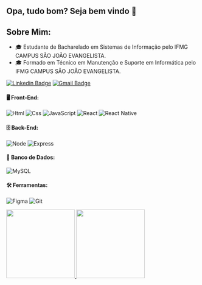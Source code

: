 ## Opa, tudo bom? Seja bem vindo 👋

## Sobre Mim:
- 🎓 Estudante de Bacharelado em Sistemas de Informação pelo IFMG CAMPUS SÃO JOÃO EVANGELISTA.
- 🎓 Formado em Técnico em Manutenção e Suporte em Informática pelo IFMG CAMPUS SÃO JOÃO EVANGELISTA.


[![Linkedin Badge](https://img.shields.io/badge/-Daniel_Augusto-blue?style=flat-square&logo=Linkedin&logoColor=white)](https://www.linkedin.com/in/danielaugustto/)
[![Gmail Badge](https://img.shields.io/badge/-Danielsje7133@gmail.com-c14438?style=flat-square&logo=Gmail&logoColor=white&link=mailto:Danielsje7133@gmail.com)](mailto:Danielsje7133@gmail.com)

#### 🖥️ Front-End:<br/>
![Html](https://img.shields.io/badge/HTML5-E34F26?style=for-the-badge&logo=html5&logoColor=white)
![Css](https://img.shields.io/badge/CSS3-1572B6?style=for-the-badge&logo=css3&logoColor=white)
![JavaScript](https://img.shields.io/badge/javascript-%23323330.svg?style=for-the-badge&logo=javascript&logoColor=%23F7DF1E)
![React](https://img.shields.io/badge/react-%2320232a.svg?style=for-the-badge&logo=react&logoColor=%2361DAFB)
![React Native](https://img.shields.io/badge/React_Native-20232A?style=for-the-badge&logo=react&logoColor=61DAFB)

    
#### 🗄️ Back-End:<br/>
![Node](https://img.shields.io/badge/Node.js-339933?style=for-the-badge&logo=nodedotjs&logoColor=white)
![Express](https://img.shields.io/badge/Express.js-000000?style=for-the-badge&logo=express&logoColor=white)
    
    
    
#### 💾 Banco de Dados:<br/>
![MySQL](https://img.shields.io/badge/mysql-%2300f.svg?style=for-the-badge&logo=mysql&logoColor=white)
    
    
#### 🛠️ Ferramentas:<br/>
![Figma](https://img.shields.io/badge/figma-%23F24E1E.svg?style=for-the-badge&logo=figma&logoColor=white)
![Git](https://img.shields.io/badge/GIT-E44C30?style=for-the-badge&logo=git&logoColor=white)

<div>
<a href="https://github.com/AugusttoDaniel">
<img loading="lazy" height="180em" src="https://github-readme-stats.vercel.app/api/top-langs/?username=AugusttoDaniel&layout=compact&langs_count=7&theme=dracula"/>
<img loading="lazy" height="180em" src="https://github-readme-stats.vercel.app/api?username=AugusttoDaniel&show_icons=true&theme=dracula&include_all_commits=true&count_private=true"/>
</div>
